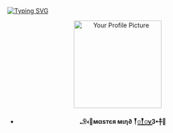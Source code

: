 
<a href="https://git.io/typing-svg"><img src="https://readme-typing-svg.demolab.com?font=Rubik+Dirt&size=65&pause=1000&color=F72C3F&background=FF20A500&center=true&vCenter=true&width=1000&height=150&lines=MASTER+MIND+BOT;RELEASE+DATE;19/2024 LAUNCH THIS BOT" alt="Typing SVG" /></a>   
</p> 
<div align="center">
</p> 
<div align="center">
  <img src="https://i.imgur.com/g2i6Xwz.jpeg" alt="Your Profile Picture" width="200" height="200">

- **𓄂𐎓🐼мαѕтєя мιη∂ 𒐕꯭꯭𒐕꯭꯭ν3•┼⃖🐬**

